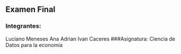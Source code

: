 ## Examen Final
### Integrantes:
Luciano Meneses
Ana Adrian
Ivan Caceres
###Asignatura: Ciencia de Datos para la economia
